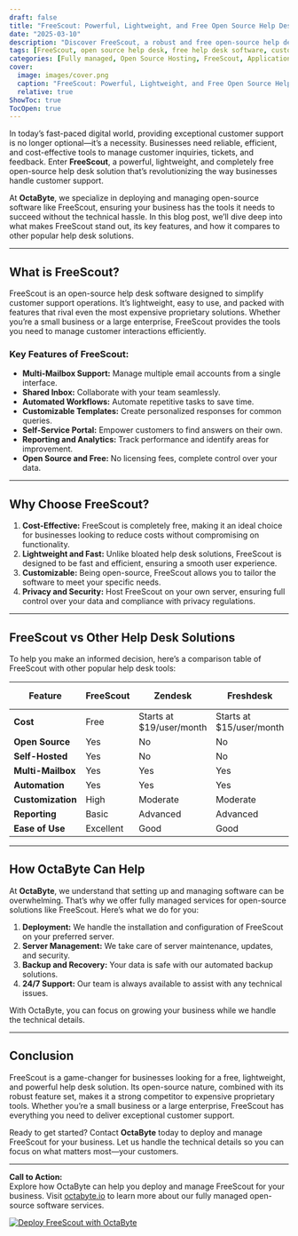 ```yaml
---
draft: false
title: "FreeScout: Powerful, Lightweight, and Free Open Source Help Desk Solution"
date: "2025-03-10"
description: "Discover FreeScout, a robust and free open-source help desk solution designed for businesses of all sizes. Learn how it compares to other popular help desk tools and why it’s the perfect choice for streamlined customer support."
tags: [FreeScout, open source help desk, free help desk software, customer support tools, FreeScout vs Zendesk, FreeScout vs Freshdesk, lightweight help desk solution, open source software, managed help desk services, OctaByte]
categories: [Fully managed, Open Source Hosting, FreeScout, Applications, Customer Support]
cover:
  image: images/cover.png
  caption: "FreeScout: Powerful, Lightweight, and Free Open Source Help Desk Solution"
  relative: true
ShowToc: true
TocOpen: true
---
```



In today’s fast-paced digital world, providing exceptional customer support is no longer optional—it’s a necessity. Businesses need reliable, efficient, and cost-effective tools to manage customer inquiries, tickets, and feedback. Enter **FreeScout**, a powerful, lightweight, and completely free open-source help desk solution that’s revolutionizing the way businesses handle customer support.

At **OctaByte**, we specialize in deploying and managing open-source software like FreeScout, ensuring your business has the tools it needs to succeed without the technical hassle. In this blog post, we’ll dive deep into what makes FreeScout stand out, its key features, and how it compares to other popular help desk solutions.

---

## What is FreeScout?

FreeScout is an open-source help desk software designed to simplify customer support operations. It’s lightweight, easy to use, and packed with features that rival even the most expensive proprietary solutions. Whether you’re a small business or a large enterprise, FreeScout provides the tools you need to manage customer interactions efficiently.

### Key Features of FreeScout:
- **Multi-Mailbox Support:** Manage multiple email accounts from a single interface.
- **Shared Inbox:** Collaborate with your team seamlessly.
- **Automated Workflows:** Automate repetitive tasks to save time.
- **Customizable Templates:** Create personalized responses for common queries.
- **Self-Service Portal:** Empower customers to find answers on their own.
- **Reporting and Analytics:** Track performance and identify areas for improvement.
- **Open Source and Free:** No licensing fees, complete control over your data.

---

## Why Choose FreeScout?

1. **Cost-Effective:** FreeScout is completely free, making it an ideal choice for businesses looking to reduce costs without compromising on functionality.
2. **Lightweight and Fast:** Unlike bloated help desk solutions, FreeScout is designed to be fast and efficient, ensuring a smooth user experience.
3. **Customizable:** Being open-source, FreeScout allows you to tailor the software to meet your specific needs.
4. **Privacy and Security:** Host FreeScout on your own server, ensuring full control over your data and compliance with privacy regulations.

---

## FreeScout vs Other Help Desk Solutions

To help you make an informed decision, here’s a comparison table of FreeScout with other popular help desk tools:

| Feature                | FreeScout               | Zendesk                 | Freshdesk               | HubSpot Service Hub     |
|------------------------|-------------------------|-------------------------|-------------------------|-------------------------|
| **Cost**               | Free                    | Starts at $19/user/month| Starts at $15/user/month| Starts at $45/user/month|
| **Open Source**        | Yes                     | No                      | No                      | No                      |
| **Self-Hosted**        | Yes                     | No                      | No                      | No                      |
| **Multi-Mailbox**      | Yes                     | Yes                     | Yes                     | Yes                     |
| **Automation**         | Yes                     | Yes                     | Yes                     | Yes                     |
| **Customization**      | High                    | Moderate                | Moderate                | Moderate                |
| **Reporting**          | Basic                   | Advanced                | Advanced                | Advanced                |
| **Ease of Use**        | Excellent               | Good                    | Good                    | Good                    |

---

## How OctaByte Can Help

At **OctaByte**, we understand that setting up and managing software can be overwhelming. That’s why we offer fully managed services for open-source solutions like FreeScout. Here’s what we do for you:

1. **Deployment:** We handle the installation and configuration of FreeScout on your preferred server.
2. **Server Management:** We take care of server maintenance, updates, and security.
3. **Backup and Recovery:** Your data is safe with our automated backup solutions.
4. **24/7 Support:** Our team is always available to assist with any technical issues.

With OctaByte, you can focus on growing your business while we handle the technical details.

---

## Conclusion

FreeScout is a game-changer for businesses looking for a free, lightweight, and powerful help desk solution. Its open-source nature, combined with its robust feature set, makes it a strong competitor to expensive proprietary tools. Whether you’re a small business or a large enterprise, FreeScout has everything you need to deliver exceptional customer support.

Ready to get started? Contact **OctaByte** today to deploy and manage FreeScout for your business. Let us handle the technical details so you can focus on what matters most—your customers.

---

**Call to Action:**  
Explore how OctaByte can help you deploy and manage FreeScout for your business. Visit [octabyte.io](https://octabyte.io) to learn more about our fully managed open-source software services.

[![Deploy FreeScout with OctaByte](/images/deploy-on-octabyte.png)](https://octabyte.io/fully-managed-open-source-services/applications/customer-support/freescout)